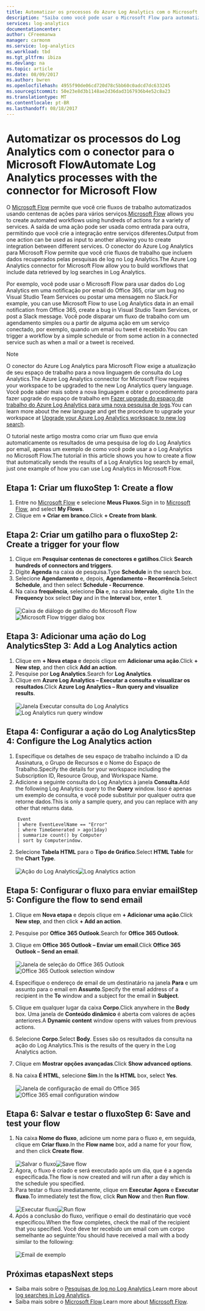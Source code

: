 ```yaml
---
title: Automatizar os processos do Azure Log Analytics com o Microsoft Flow
description: "Saiba como você pode usar o Microsoft Flow para automatizar rapidamente os processos repetidos usando o conector do Azure Log Analytics."
services: log-analytics
documentationcenter: 
author: CFreemanwa
manager: carmonm
ms.service: log-analytics
ms.workload: tbd
ms.tgt_pltfrm: ibiza
ms.devlang: na
ms.topic: article
ms.date: 08/09/2017
ms.author: bwren
ms.openlocfilehash: 4955f90de06cd720d78c5bb60c0adcd7dc633245
ms.sourcegitcommit: 50e23e8d3b1148ae2d36dad3167936b4e52c8a23
ms.translationtype: MT
ms.contentlocale: pt-BR
ms.lasthandoff: 08/18/2017
---
```

# <a name="automate-log-analytics-processes-with-the-connector-for-microsoft-flow"></a><span data-ttu-id="2fe5c-103">Automatizar os processos do Log Analytics com o conector para o Microsoft Flow</span><span class="sxs-lookup"><span data-stu-id="2fe5c-103">Automate Log Analytics processes with the connector for Microsoft Flow</span></span>
<span data-ttu-id="2fe5c-104">O [Microsoft Flow](https://ms.flow.microsoft.com) permite que você crie fluxos de trabalho automatizados usando centenas de ações para vários serviços.</span><span class="sxs-lookup"><span data-stu-id="2fe5c-104">[Microsoft Flow](https://ms.flow.microsoft.com) allows you to create automated workflows using hundreds of actions for a variety of services.</span></span> <span data-ttu-id="2fe5c-105">A saída de uma ação pode ser usada como entrada para outra, permitindo que você crie a integração entre serviços diferentes.</span><span class="sxs-lookup"><span data-stu-id="2fe5c-105">Output from one action can be used as input to another allowing you to create integration between different services.</span></span>  <span data-ttu-id="2fe5c-106">O conector do Azure Log Analytics para Microsoft Flow permite que você crie fluxos de trabalho que incluem dados recuperados pelas pesquisas de log no Log Analytics.</span><span class="sxs-lookup"><span data-stu-id="2fe5c-106">The Azure Log Analytics connector for Microsoft Flow allow you to build workflows that include data retrieved by log searches in Log Analytics.</span></span>

<span data-ttu-id="2fe5c-107">Por exemplo, você pode usar o Microsoft Flow para usar dados do Log Analytics em uma notificação por email do Office 365, criar um bug no Visual Studio Team Services ou postar uma mensagem no Slack.</span><span class="sxs-lookup"><span data-stu-id="2fe5c-107">For example, you can use Microsoft Flow to use Log Analytics data in an email notification from Office 365, create a bug in Visual Studio Team Services, or post a Slack message.</span></span>  <span data-ttu-id="2fe5c-108">Você pode disparar um fluxo de trabalho com um agendamento simples ou a partir de alguma ação em um serviço conectado, por exemplo, quando um email ou tweet é recebido.</span><span class="sxs-lookup"><span data-stu-id="2fe5c-108">You can trigger a workflow by a simple schedule or from some action in a connected service such as when a mail or a tweet is received.</span></span>  


> [!NOTE]
> <span data-ttu-id="2fe5c-109">O conector do Azure Log Analytics para Microsoft Flow exige a atualização de seu espaço de trabalho para a nova linguagem de consulta do Log Analytics.</span><span class="sxs-lookup"><span data-stu-id="2fe5c-109">The Azure Log Analytics connector for Microsoft Flow requires your workspace to be upgraded to the new Log Analytics query language.</span></span> <span data-ttu-id="2fe5c-110">Você pode saber mais sobre a nova linguagem e obter o procedimento para fazer upgrade do espaço de trabalho em [Fazer upgrade do espaço de trabalho do Azure Log Analytics para uma nova pesquisa de logs](log-analytics-log-search-upgrade.md).</span><span class="sxs-lookup"><span data-stu-id="2fe5c-110">You can learn more about the new language and get the procedure to upgrade your workspace at [Upgrade your Azure Log Analytics workspace to new log search](log-analytics-log-search-upgrade.md).</span></span>  

<span data-ttu-id="2fe5c-111">O tutorial neste artigo mostra como criar um fluxo que envia automaticamente os resultados de uma pesquisa de log do Log Analytics por email, apenas um exemplo de como você pode usar a o Log Analytics no Microsoft Flow.</span><span class="sxs-lookup"><span data-stu-id="2fe5c-111">The tutorial in this article shows you how to create a flow that automatically sends the results of a Log Analytics log search by email, just one example of how you can use Log Analytics in Microsoft Flow.</span></span> 


## <a name="step-1-create-a-flow"></a><span data-ttu-id="2fe5c-112">Etapa 1: Criar um fluxo</span><span class="sxs-lookup"><span data-stu-id="2fe5c-112">Step 1: Create a flow</span></span>
1. <span data-ttu-id="2fe5c-113">Entre no [Microsoft Flow](http://flow.microsoft.com) e selecione **Meus Fluxos**.</span><span class="sxs-lookup"><span data-stu-id="2fe5c-113">Sign in to [Microsoft Flow](http://flow.microsoft.com), and select **My Flows**.</span></span>
2. <span data-ttu-id="2fe5c-114">Clique em **+ Criar em branco**.</span><span class="sxs-lookup"><span data-stu-id="2fe5c-114">Click **+ Create from blank**.</span></span>

## <a name="step-2-create-a-trigger-for-your-flow"></a><span data-ttu-id="2fe5c-115">Etapa 2: Criar um gatilho para o fluxo</span><span class="sxs-lookup"><span data-stu-id="2fe5c-115">Step 2: Create a trigger for your flow</span></span>
1. <span data-ttu-id="2fe5c-116">Clique em **Pesquisar centenas de conectores e gatilhos**.</span><span class="sxs-lookup"><span data-stu-id="2fe5c-116">Click **Search hundreds of connectors and triggers**.</span></span>
2. <span data-ttu-id="2fe5c-117">Digite **Agenda** na caixa de pesquisa.</span><span class="sxs-lookup"><span data-stu-id="2fe5c-117">Type **Schedule** in the search box.</span></span>
3. <span data-ttu-id="2fe5c-118">Selecione **Agendamento** e, depois, **Agendamento – Recorrência**.</span><span class="sxs-lookup"><span data-stu-id="2fe5c-118">Select **Schedule**, and then select **Schedule - Recurrence**.</span></span>
4. <span data-ttu-id="2fe5c-119">Na caixa **frequência**, selecione **Dia** e, na caixa **Intervalo**, digite **1**.</span><span class="sxs-lookup"><span data-stu-id="2fe5c-119">In the **Frequency** box select **Day** and in the **Interval** box, enter **1**.</span></span><br><br><span data-ttu-id="2fe5c-120">![Caixa de diálogo de gatilho do Microsoft Flow](media/log-analytics-flow-tutorial/flow01.png)</span><span class="sxs-lookup"><span data-stu-id="2fe5c-120">![Microsoft Flow trigger dialog box](media/log-analytics-flow-tutorial/flow01.png)</span></span>


## <a name="step-3-add-a-log-analytics-action"></a><span data-ttu-id="2fe5c-121">Etapa 3: Adicionar uma ação do Log Analytics</span><span class="sxs-lookup"><span data-stu-id="2fe5c-121">Step 3: Add a Log Analytics action</span></span>
1. <span data-ttu-id="2fe5c-122">Clique em **+ Nova etapa** e depois clique em **Adicionar uma ação**.</span><span class="sxs-lookup"><span data-stu-id="2fe5c-122">Click **+ New step**, and then click **Add an action**.</span></span>
2. <span data-ttu-id="2fe5c-123">Pesquise por **Log Analytics**.</span><span class="sxs-lookup"><span data-stu-id="2fe5c-123">Search for **Log Analytics**.</span></span>
3. <span data-ttu-id="2fe5c-124">Clique em **Azure Log Analytics – Executar a consulta e visualizar os resultados**.</span><span class="sxs-lookup"><span data-stu-id="2fe5c-124">Click **Azure Log Analytics – Run query and visualize results**.</span></span><br><br><span data-ttu-id="2fe5c-125">![Janela Executar consulta do Log Analytics](media/log-analytics-flow-tutorial/flow02.png)</span><span class="sxs-lookup"><span data-stu-id="2fe5c-125">![Log Analytics run query window](media/log-analytics-flow-tutorial/flow02.png)</span></span>

## <a name="step-4-configure-the-log-analytics-action"></a><span data-ttu-id="2fe5c-126">Etapa 4: Configurar a ação do Log Analytics</span><span class="sxs-lookup"><span data-stu-id="2fe5c-126">Step 4: Configure the Log Analytics action</span></span>

1. <span data-ttu-id="2fe5c-127">Especifique os detalhes de seu espaço de trabalho incluindo a ID da Assinatura, o Grupo de Recursos e o Nome do Espaço de Trabalho.</span><span class="sxs-lookup"><span data-stu-id="2fe5c-127">Specify the details for your workspace including the Subscription ID, Resource Group, and Workspace Name.</span></span>
2. <span data-ttu-id="2fe5c-128">Adicione a seguinte consulta do Log Analytics à janela **Consulta**.</span><span class="sxs-lookup"><span data-stu-id="2fe5c-128">Add the following Log Analytics query to the **Query** window.</span></span>  <span data-ttu-id="2fe5c-129">Isso é apenas um exemplo de consulta, e você pode substituir por qualquer outra que retorne dados.</span><span class="sxs-lookup"><span data-stu-id="2fe5c-129">This is only a sample query, and you can replace with any other that returns data.</span></span>
```
    Event
    | where EventLevelName == "Error" 
    | where TimeGenerated > ago(1day)
    | summarize count() by Computer
    | sort by Computerindow. 
```

2. <span data-ttu-id="2fe5c-130">Selecione **Tabela HTML** para o **Tipo de Gráfico**.</span><span class="sxs-lookup"><span data-stu-id="2fe5c-130">Select **HTML Table** for the **Chart Type**.</span></span><br><br><span data-ttu-id="2fe5c-131">![Ação do Log Analytics](media/log-analytics-flow-tutorial/flow03.png)</span><span class="sxs-lookup"><span data-stu-id="2fe5c-131">![Log Analytics action](media/log-analytics-flow-tutorial/flow03.png)</span></span>

## <a name="step-5-configure-the-flow-to-send-email"></a><span data-ttu-id="2fe5c-132">Etapa 5: Configurar o fluxo para enviar email</span><span class="sxs-lookup"><span data-stu-id="2fe5c-132">Step 5: Configure the flow to send email</span></span>

1. <span data-ttu-id="2fe5c-133">Clique em **Nova etapa** e depois clique em **+ Adicionar uma ação**.</span><span class="sxs-lookup"><span data-stu-id="2fe5c-133">Click **New step**, and then click **+ Add an action**.</span></span>
2. <span data-ttu-id="2fe5c-134">Pesquise por **Office 365 Outlook**.</span><span class="sxs-lookup"><span data-stu-id="2fe5c-134">Search for **Office 365 Outlook**.</span></span>
3. <span data-ttu-id="2fe5c-135">Clique em **Office 365 Outlook – Enviar um email**.</span><span class="sxs-lookup"><span data-stu-id="2fe5c-135">Click **Office 365 Outlook – Send an email**.</span></span><br><br><span data-ttu-id="2fe5c-136">![Janela de seleção do Office 365 Outlook](media/log-analytics-flow-tutorial/flow04.png)</span><span class="sxs-lookup"><span data-stu-id="2fe5c-136">![Office 365 Outlook selection window](media/log-analytics-flow-tutorial/flow04.png)</span></span>

4. <span data-ttu-id="2fe5c-137">Especifique o endereço de email de um destinatário na janela **Para** e um assunto para o email em **Assunto**.</span><span class="sxs-lookup"><span data-stu-id="2fe5c-137">Specify the email address of a recipient in the **To** window and a subject for the email in **Subject**.</span></span>
5. <span data-ttu-id="2fe5c-138">Clique em qualquer lugar da caixa **Corpo**.</span><span class="sxs-lookup"><span data-stu-id="2fe5c-138">Click anywhere in the **Body** box.</span></span>  <span data-ttu-id="2fe5c-139">Uma janela de **Conteúdo dinâmico** é aberta com valores de ações anteriores.</span><span class="sxs-lookup"><span data-stu-id="2fe5c-139">A **Dynamic content** window opens with values from previous actions.</span></span>  
6. <span data-ttu-id="2fe5c-140">Selecione **Corpo**.</span><span class="sxs-lookup"><span data-stu-id="2fe5c-140">Select **Body**.</span></span>  <span data-ttu-id="2fe5c-141">Esses são os resultados da consulta na ação do Log Analytics.</span><span class="sxs-lookup"><span data-stu-id="2fe5c-141">This is the results of the query in the Log Analytics action.</span></span>
6. <span data-ttu-id="2fe5c-142">Clique em **Mostrar opções avançadas**.</span><span class="sxs-lookup"><span data-stu-id="2fe5c-142">Click **Show advanced options**.</span></span>
7. <span data-ttu-id="2fe5c-143">Na caixa **É HTML**, selecione **Sim**.</span><span class="sxs-lookup"><span data-stu-id="2fe5c-143">In the **Is HTML** box, select **Yes**.</span></span><br><br><span data-ttu-id="2fe5c-144">![Janela de configuração de email do Office 365](media/log-analytics-flow-tutorial/flow05.png)</span><span class="sxs-lookup"><span data-stu-id="2fe5c-144">![Office 365 email configuration window](media/log-analytics-flow-tutorial/flow05.png)</span></span>

## <a name="step-6-save-and-test-your-flow"></a><span data-ttu-id="2fe5c-145">Etapa 6: Salvar e testar o fluxo</span><span class="sxs-lookup"><span data-stu-id="2fe5c-145">Step 6: Save and test your flow</span></span>
1. <span data-ttu-id="2fe5c-146">Na caixa **Nome do fluxo**, adicione um nome para o fluxo e, em seguida, clique em **Criar fluxo**.</span><span class="sxs-lookup"><span data-stu-id="2fe5c-146">In the **Flow name** box, add a name for your flow, and then click **Create flow**.</span></span><br><br><span data-ttu-id="2fe5c-147">![Salvar o fluxo](media/log-analytics-flow-tutorial/flow06.png)</span><span class="sxs-lookup"><span data-stu-id="2fe5c-147">![Save flow](media/log-analytics-flow-tutorial/flow06.png)</span></span>
2. <span data-ttu-id="2fe5c-148">Agora, o fluxo é criado e será executado após um dia, que é a agenda especificada.</span><span class="sxs-lookup"><span data-stu-id="2fe5c-148">The flow is now created and will run after a day which is the schedule you specified.</span></span> 
3. <span data-ttu-id="2fe5c-149">Para testar o fluxo imediatamente, clique em **Executar Agora** e **Executar fluxo**.</span><span class="sxs-lookup"><span data-stu-id="2fe5c-149">To immediately test the flow, click **Run Now** and then **Run flow**.</span></span><br><br><span data-ttu-id="2fe5c-150">![Executar fluxo](media/log-analytics-flow-tutorial/flow07.png)</span><span class="sxs-lookup"><span data-stu-id="2fe5c-150">![Run flow](media/log-analytics-flow-tutorial/flow07.png)</span></span>
3. <span data-ttu-id="2fe5c-151">Após a conclusão do fluxo, verifique o email do destinatário que você especificou.</span><span class="sxs-lookup"><span data-stu-id="2fe5c-151">When the flow completes, check the mail of the recipient that you specified.</span></span>  <span data-ttu-id="2fe5c-152">Você deve ter recebido um email com um corpo semelhante ao seguinte:</span><span class="sxs-lookup"><span data-stu-id="2fe5c-152">You should have received a mail with a body similar to the following:</span></span><br><br>![Email de exemplo](media/log-analytics-flow-tutorial/flow08.png)


## <a name="next-steps"></a><span data-ttu-id="2fe5c-154">Próximas etapas</span><span class="sxs-lookup"><span data-stu-id="2fe5c-154">Next steps</span></span>

- <span data-ttu-id="2fe5c-155">Saiba mais sobre o [Pesquisas de log no Log Analytics](log-analytics-log-search-new.md).</span><span class="sxs-lookup"><span data-stu-id="2fe5c-155">Learn more about [log searches in Log Analytics](log-analytics-log-search-new.md).</span></span>
- <span data-ttu-id="2fe5c-156">Saiba mais sobre o [Microsoft Flow](https://ms.flow.microsoft.com).</span><span class="sxs-lookup"><span data-stu-id="2fe5c-156">Learn more about [Microsoft Flow](https://ms.flow.microsoft.com).</span></span>



